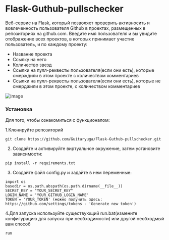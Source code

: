 # Flask-Guthub-pullschecker
Веб-сервис на Flask, который позволяет проверить активносить и вовлеченность пользователя Github в проектах, размещенных в репозиториях на github.com. Введите имя пользователя и вы увидите отображение всех проектов, в которых принимает участие пользователь, и по каждому проекту:
- Название проекта
- Ссылку на него
- Количество звезд
- Ссылки на пулл-реквесты пользователя(если они есть), которые смерждили в этом проекте с количеством комментариев
- Ссылки на пулл-реквесты пользователя(если они есть), которые не смерджили в этом проекте, с количеством комментариев

![image](https://user-images.githubusercontent.com/74609399/113061559-e9f4a100-91ba-11eb-830d-71909108cccb.png)

### Установка
Для того, чтобы ознакомиться с функционалом:

1.Клонируйте репозиторий
```
git clone https://github.com/Guitaryuga/Flask-Guthub-pullschecker.git
```
2. Создайте и активируйте виртуальное окружение, затем установите зависимости:
```
pip install -r requirements.txt
```
3. Создайте файл config.py и задайте в нем переменные:
```
import os
basedir = os.path.abspath(os.path.dirname(__file__))
SECRET_KEY = "YOUR_SECRET_KEY"
LOGIN_NAME = 'YOUR_GITHUB_LOGIN_NAME'
TOKEN = 'YOUR_TOKEN' (можно получить здесь: https://github.com/settings/tokens - 'Generate new token')
```
4.Для запуска используйте существующий run.bat(измените конфигурацию для запуска при необходимости) или другой необходмый вам способ
```
run
```
